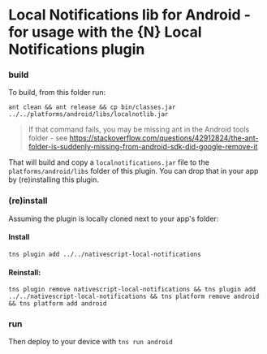 # Local Notifications lib for Android - for usage with the {N} Local Notifications plugin

### build
To build, from this folder run:

`ant clean && ant release && cp bin/classes.jar ../../platforms/android/libs/localnotlib.jar`

> If that command fails, you may be missing ant in the Android tools folder - see https://stackoverflow.com/questions/42912824/the-ant-folder-is-suddenly-missing-from-android-sdk-did-google-remove-it

That will build and copy a `localnotifications.jar` file to the `platforms/android/libs` folder of this plugin.
You can drop that in your app by (re)installing this plugin.

### (re)install
Assuming the plugin is locally cloned next to your app's folder:

#### Install

`tns plugin add ../../nativescript-local-notifications`

#### Reinstall:

`tns plugin remove nativescript-local-notifications && tns plugin add ../../nativescript-local-notifications && tns platform remove android && tns platform add android`


### run
Then deploy to your device with `tns run android`
